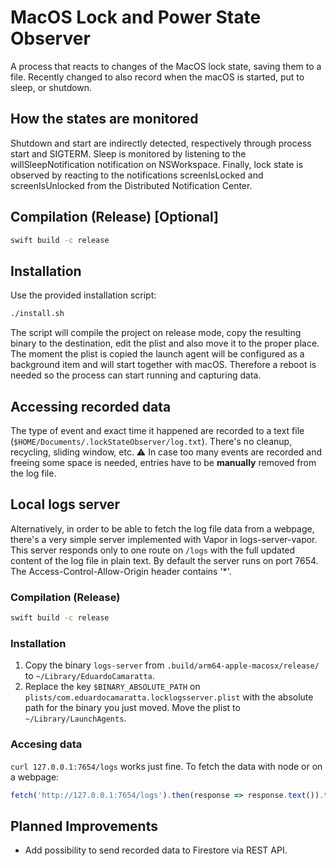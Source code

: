 # MacOS Lock and Power State Observer

A process that reacts to changes of the MacOS lock state, saving them to a file. Recently changed to also record when the macOS is started, put to sleep, or shutdown.

## How the states are monitored

Shutdown and start are indirectly detected, respectively through process start and SIGTERM. Sleep is monitored by listening to the willSleepNotification notification on NSWorkspace. Finally, lock state is observed by reacting to the notifications screenIsLocked and screenIsUnlocked from the Distributed Notification Center.

## Compilation (Release) [Optional]

```bash
swift build -c release
```

## Installation

Use the provided installation script:
```bash
./install.sh
```

The script will compile the project on release mode, copy the resulting binary to the destination, edit the plist and also move it to the proper place. The moment the plist is copied the launch agent will be configured as a background item and will start together with macOS. Therefore a reboot is needed so the process can start running and capturing data.

## Accessing recorded data

The type of event and exact time it happened are recorded to a text file (`$HOME/Documents/.lockStateObserver/log.txt`). There's no cleanup, recycling, sliding window, etc. ⚠️ In case too many events are recorded and freeing some space is needed, entries have to be **manually** removed from the log file.

## Local logs server

Alternatively, in order to be able to fetch the log file data from a webpage, there's a very simple server implemented with Vapor in logs-server-vapor. This server responds only to one route on `/logs` with the full updated content of the log file in plain text. By default the server runs on port 7654. The Access-Control-Allow-Origin header contains '*'.

### Compilation (Release)

```bash
swift build -c release
```

### Installation

1. Copy the binary `logs-server` from `.build/arm64-apple-macosx/release/` to `~/Library/EduardoCamaratta`.
2. Replace the key `$BINARY_ABSOLUTE_PATH` on `plists/com.eduardocamaratta.locklogsserver.plist` with the absolute path for the binary you just moved. Move the plist to `~/Library/LaunchAgents`.

### Accesing data

`curl 127.0.0.1:7654/logs` works just fine. To fetch the data with node or on a webpage:

```javascript
fetch('http://127.0.0.1:7654/logs').then(response => response.text()).then(t => console.log(t))
```

## Planned Improvements

* Add possibility to send recorded data to Firestore via REST API.